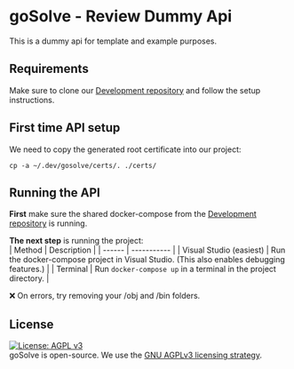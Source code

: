 # goSolve - Review Dummy Api
This is a dummy api for template and example purposes.

## Requirements
Make sure to clone our [Development repository](https://github.com/gosolve-org/Development) and follow the setup instructions.

## First time API setup
We need to copy the generated root certificate into our project:
```shell
cp -a ~/.dev/gosolve/certs/. ./certs/
```

## Running the API
**First** make sure the shared docker-compose from the [Development repository](https://github.com/gosolve-org/Development) is running.

**The next step** is running the project:  
| Method | Description |
| ------ | ----------- |
| Visual Studio (easiest)   | Run the docker-compose project in Visual Studio. (This also enables debugging features.) |
| Terminal | Run `docker-compose up` in a terminal in the project directory. |  

:x: On errors, try removing your /obj and /bin folders. 

## License
[![License: AGPL v3](https://img.shields.io/badge/License-AGPL_v3-blue.svg)](https://www.gnu.org/licenses/agpl-3.0)  
goSolve is open-source. We use the [GNU AGPLv3 licensing strategy](LICENSE).
